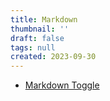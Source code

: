 ```yaml
---
title: Markdown
thumbnail: ''
draft: false
tags: null
created: 2023-09-30
---
```


* [Markdown Toggle](Markdown%20Toggle)
